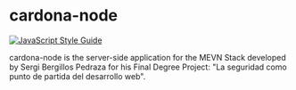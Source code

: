 # cardona-node

[![JavaScript Style Guide](https://img.shields.io/badge/code_style-standard-brightgreen.svg)](https://standardjs.com)

cardona-node is the server-side application for the MEVN Stack developed by 
Sergi Bergillos Pedraza for his Final Degree Project: "La seguridad como punto 
de partida del desarrollo web".
